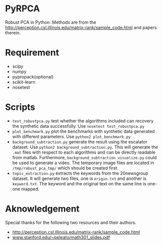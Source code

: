 PyRPCA
======

Robust PCA in Python. Methods are from the http://perception.csl.illinois.edu/matrix-rank/sample_code.html and papers therein.

Requirement
===========
 * scipy
 * numpy
 * pypropack(optional)
 * scikit-learn
 * nosetest

Scripts
=======
 * `test_robustpca.py` test whether the algorithms included can recovery the synthetic data successfully. Use `nosetest test_robustpca.py`
 * `plot_benchmark.py` plot the benchmarks with synthetic data generated with different parameters. Use `python2 plot_benchmark.py`
 * `background_subtraction.py` generate the result using the escalator dataset. Use `python2 background_subtraction.py`. This will generate the `.mat` files with respect to each algorithms and can be directly readable from matlab. Furthermore, `background_subtraction_visualize.py` could be used to generate a video. The temporary image files are located in `/tmp/robust_pca_tmp/` which should be created first.
 * `topic_extraction.py` extracts the keywords from the 20newsgroup dataset. It will generate two files, one is `origin.txt` and another is `keyword.txt`. The keyword and the original text on the same line is one-one mapped.

Aknowledgement
==============
Special thanks for the following two resources and their authors.
 * http://perception.csl.illinois.edu/matrix-rank/sample_code.html
 * www.stanford.edu/~peleato/math301_slides.pdf‎
